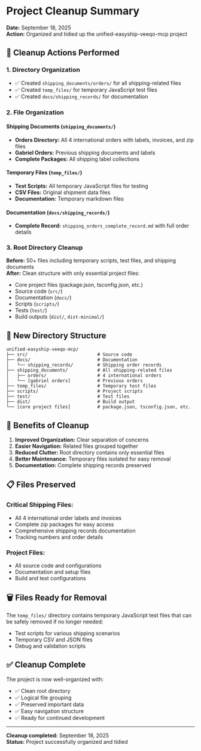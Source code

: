 # Project Cleanup Summary

**Date:** September 18, 2025  
**Action:** Organized and tidied up the unified-easyship-veeqo-mcp project

## 🧹 **Cleanup Actions Performed**

### **1. Directory Organization**

- ✅ Created `shipping_documents/orders/` for all shipping-related files
- ✅ Created `temp_files/` for temporary JavaScript test files
- ✅ Created `docs/shipping_records/` for documentation

### **2. File Organization**

#### **Shipping Documents (`shipping_documents/`)**

- **Orders Directory:** All 4 international orders with labels, invoices, and zip files
- **Gabriel Orders:** Previous shipping documents and labels
- **Complete Packages:** All shipping label collections

#### **Temporary Files (`temp_files/`)**

- **Test Scripts:** All temporary JavaScript files for testing
- **CSV Files:** Original shipment data files
- **Documentation:** Temporary markdown files

#### **Documentation (`docs/shipping_records/`)**

- **Complete Record:** `shipping_orders_complete_record.md` with full order details

### **3. Root Directory Cleanup**

**Before:** 50+ files including temporary scripts, test files, and shipping documents  
**After:** Clean structure with only essential project files:

- Core project files (package.json, tsconfig.json, etc.)
- Source code (`src/`)
- Documentation (`docs/`)
- Scripts (`scripts/`)
- Tests (`test/`)
- Build outputs (`dist/`, `dist-minimal/`)

## 📁 **New Directory Structure**

```
unified-easyship-veeqo-mcp/
├── src/                          # Source code
├── docs/                         # Documentation
│   └── shipping_records/         # Shipping order records
├── shipping_documents/           # All shipping-related files
│   ├── orders/                   # 4 international orders
│   └── [gabriel orders]          # Previous orders
├── temp_files/                   # Temporary test files
├── scripts/                      # Project scripts
├── test/                         # Test files
├── dist/                         # Build output
└── [core project files]          # package.json, tsconfig.json, etc.
```

## 🎯 **Benefits of Cleanup**

1. **Improved Organization:** Clear separation of concerns
2. **Easier Navigation:** Related files grouped together
3. **Reduced Clutter:** Root directory contains only essential files
4. **Better Maintenance:** Temporary files isolated for easy removal
5. **Documentation:** Complete shipping records preserved

## 📋 **Files Preserved**

### **Critical Shipping Files:**

- All 4 international order labels and invoices
- Complete zip packages for easy access
- Comprehensive shipping records documentation
- Tracking numbers and order details

### **Project Files:**

- All source code and configurations
- Documentation and setup files
- Build and test configurations

## 🗑️ **Files Ready for Removal**

The `temp_files/` directory contains temporary JavaScript test files that can be safely removed if no longer needed:

- Test scripts for various shipping scenarios
- Temporary CSV and JSON files
- Debug and validation scripts

## ✅ **Cleanup Complete**

The project is now well-organized with:

- ✅ Clean root directory
- ✅ Logical file grouping
- ✅ Preserved important data
- ✅ Easy navigation structure
- ✅ Ready for continued development

---

**Cleanup completed:** September 18, 2025  
**Status:** Project successfully organized and tidied
